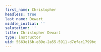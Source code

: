 ```yaml
---
first_name: Christopher
headless: true
last_name: Dewart
middle_initial: ''
salutation: ''
title: Christopher Dewart
type: instructor
uid: 5663e16b-e89e-2a55-5911-d7efac1799bc
---
```

